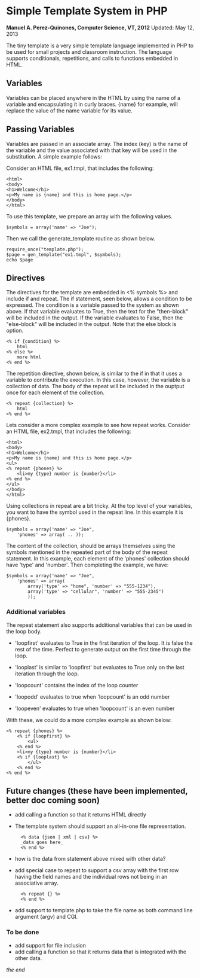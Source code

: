 # Simple Template System in PHP
**Manuel A. Perez-Quinones, Computer Science, VT, 2012**
Updated: May 12, 2013

The tiny template is a very simple template language implemented in PHP to be used for small projects and classroom instruction.  The language supports conditionals, repetitions, and calls to functions embedded in HTML.

## Variables
Variables can be placed anywhere in the HTML by using the name of a variable and encapsulating it in curly braces.  {name} for example, will replace the value of the name variable for its value.

## Passing Variables
Variables are passed in an associate array. The index (key) is the name of the variable and the value associated with that key will be used in the substitution.  A simple example follows:

Consider an HTML file,  ex1.tmpl, that includes the following:

	<html>
	<body>
	<h1>Welcome</h1>
	<p>My name is {name} and this is home page.</p>
	</body>
	</html>

To use this template, we prepare an array with the following values.

	$symbols = array('name' => "Joe");

Then we call the generate_template routine as shown below.

	require_once("template.php");
	$page = gen_template("ex1.tmpl", $symbols);
	echo $page

## Directives
The directives for the template are embedded in <% symbols %> and include if and repeat. The if statement, seen below, allows a condition to be expressed. The condition is a variable passed to the system as shown above.  If that variable evaluates to True, then the text for the "then-block" will be included in the output.  If the variable evaluates to False, then the "else-block" will be included in the output.  Note that the else block is option.

	<% if {condition} %>
		html
	<% else %>
		more html
	<% end %>

The repetition directive, shown below, is similar to the if in that it uses a variable to contribute the execution.  In this case, however, the variable is a collection of data. The body of the repeat will be included in the ouptput once for each element of the collection.

	<% repeat {collection} %>
		html
	<% end %>

Lets consider a more complex example to see how repeat works. Consider an HTML file,  ex2.tmpl, that includes the following:

	<html>
	<body>
	<h1>Welcome</h1>
	<p>My name is {name} and this is home page.</p>
	<ul>
	<% repeat {phones} %>
		<li>my {type} number is {number}</li>
	<% end %>
	</ul>
	</body>
	</html>

Using collections in repeat are a bit tricky.  At the top level of your variables, you want to have the symbol used in the repeat line.  In this example it is {phones}.

	$symbols = array('name' => "Joe",
		'phones' => array( .. ));

The content of the collection, should be arrays themselves using the symbols mentioned in the repeated part of the body of the repeat statement. In this example, each element of the 'phones' collection should have 'type' and 'number'.  Then completing the example, we have:

	$symbols = array('name' => "Joe",
		'phones' => array(
			array('type' => "home", 'number' => "555-1234"),
			array('type' => "cellular", 'number' => "555-2345")
			));

### Additional variables
The repeat statement also supports additional variables that can be used in the loop body.

* 'loopfirst' evaluates to True in the first iteration of the loop. It is false the rest of the time. Perfect to generate output on the first time through the loop.
* 'looplast' is similar to 'loopfirst' but evaluates to True only on the last iteration through the loop.

* 'loopcount' contains the index of the loop counter
* 'loopodd' evaluates to true when 'loopcount' is an odd number
* 'loopeven' evaluates to true when 'loopcount' is an even number

With these, we could do a more complex example as shown below:

	<% repeat {phones} %>
		<% if {loopfirst} %>
			<ul>
		<% end %>
		<li>my {type} number is {number}</li>
		<% if {looplast} %>
			</ul>
		<% end %>
	<% end %>

## Future changes (these have been implemented, better doc coming soon)
* add calling a function so that it returns HTML directly

* The template system should support an all-in-one file representation.

		<% data {json | xml | csv} %>
		_data goes here_
		<% end %>

- how is the data from statement above mixed with other data?

* add special case to repeat to support a csv array with the first row having the field names and the individual rows not being in an associative array.

		<% repeat {} %>
		<% end %>

* add support to template.php to take the file name as both command line argument (argv) and CGI.

### To be done
* add support for file inclusion 
* add calling a function so that it returns data that is integrated with the other data.


*the end*
